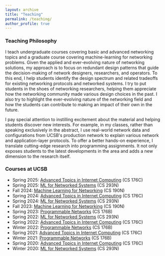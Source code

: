 ```yaml
---
layout: archive
title: "Teaching"
permalink: /teaching/
author_profile: true
---
```


### Teaching Philosophy
I teach undergraduate courses covering basic and advanced networking topics and a graduate course covering machine-learning for networking problems. Given the applied and ever-evolving nature of networking solutions, my approach is to focus on redundant design patterns that guide the decision-making of network designers, researchers, and operators. To this end, I help students identify the design spectrum and related tradeoffs for existing networking protocols and networked systems. I try to put students in the shoes of networking researchers, helping them appreciate how the networking community made various design choices in the past. I also try to highlight the ever-evolving nature of the networking field and how the students can contribute to making an impact of their own in the future.

I pay special attention to instilling excitement about the material and helping students discover new interests. For example, in my classes, rather than speaking exclusively in the abstract, I use real-world network data and configurations from UCSB's production network to explain various network and application-layer protocols. To offer a better hands-on experience, I translate cutting-edge research into programming assignments. It not only exposes students to the latest developments in the area and adds a new dimension to the research itself.

### Courses at UCSB
- Spring 2025: [Advanced Topics in Internet Computing](#) (CS 176C)
- Spring 2025: [ML for Networked Systems](#) (CS 293N)
- Fall 2024: [Machine Learning for Networking](#) (CS 190N)
- Spring 2024: [Advanced Topics in Internet Computing](https://sites.cs.ucsb.edu/~arpitgupta/cs176c/spring24/) (CS 176C)
- Spring 2024: [ML for Networked Systems](https://sites.cs.ucsb.edu/~arpitgupta/cs293n/spring24/) (CS 293N)
- Fall 2023: [Machine Learning for Networking](#) (CS 190N)
- Spring 2023: [Programmable Networks](#) (CS 176B)
- Spring 2022: [ML for Networked Systems](https://sites.cs.ucsb.edu/~arpitgupta/cs293n/spring22/) (CS 293N)
- Spring 2022: [Advanced Topics in Internet Computing](https://sites.cs.ucsb.edu/~arpitgupta/cs176c/spring22/) (CS 176C)
- Winter 2022: [Programmable Networks](https://sites.cs.ucsb.edu/~arpitgupta/cs176b/winter22/) (CS 176B)
- Spring 2021: [Advanced Topics in Internet Computing](https://sites.cs.ucsb.edu/~arpitgupta/cs176c/spring21/) (CS 176C)
- Winter 2021: [Programmable Networks](https://sites.cs.ucsb.edu/~arpitgupta/cs176b/winter21/) (CS 176B)
- Spring 2020: [Advanced Topics in Internet Computing](#) (CS 176C)
- Winter 2020: [ML for Networked Systems](https://netai-ucsb.github.io/) (CS 293N)
